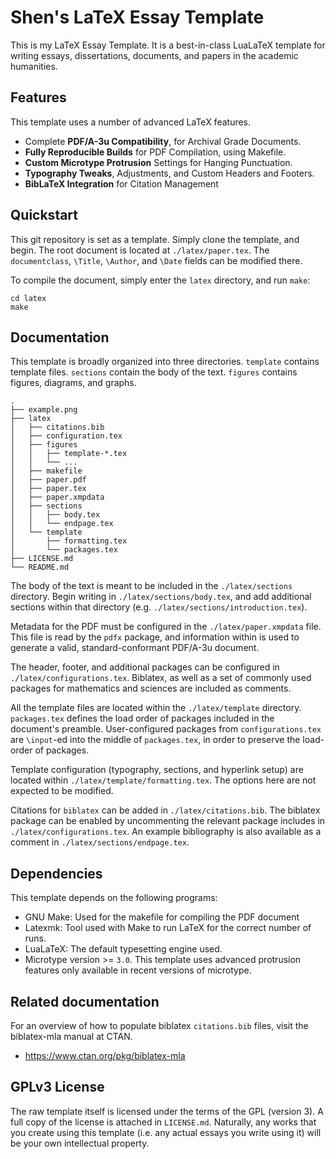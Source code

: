# Shen's LaTeX Essay Template
This is my LaTeX Essay Template. It is a best-in-class LuaLaTeX template for writing essays, dissertations, documents, and papers in the academic humanities.

## Features
This template uses a number of advanced LaTeX features.

* Complete **PDF/A-3u Compatibility**, for Archival Grade Documents.
* **Fully Reproducible Builds** for PDF Compilation, using Makefile.
* **Custom Microtype Protrusion** Settings for Hanging Punctuation.
* **Typography Tweaks**, Adjustments, and Custom Headers and Footers.
* **BibLaTeX Integration** for Citation Management

## Quickstart
This git repository is set as a template. Simply clone the template, and begin. The root document is located at `./latex/paper.tex`. The `documentclass`, `\Title`, `\Author`, and `\Date` fields can be modified there.


To compile the document, simply enter the `latex` directory, and run `make`:

```
cd latex
make
```

## Documentation
This template is broadly organized into three directories. `template` contains template files. `sections` contain the body of the text. `figures` contains figures, diagrams, and graphs. 

```
.
├── example.png
├── latex
│   ├── citations.bib
│   ├── configuration.tex
│   ├── figures
│   │   ├── template-*.tex
│   │   └── ...
│   ├── makefile
│   ├── paper.pdf
│   ├── paper.tex
│   ├── paper.xmpdata
│   ├── sections
│   │   ├── body.tex
│   │   └── endpage.tex
│   └── template
│       ├── formatting.tex
│       └── packages.tex
├── LICENSE.md
└── README.md

```

The body of the text is meant to be included in the `./latex/sections` directory. Begin writing in `./latex/sections/body.tex`, and add additional sections within that directory (e.g. `./latex/sections/introduction.tex`).

Metadata for the PDF must be configured in the `./latex/paper.xmpdata` file. This file is read by the `pdfx` package, and information within is used to generate a valid, standard-conformant PDF/A-3u document.

The header, footer, and additional packages can be configured in `./latex/configurations.tex`. Biblatex, as well as a set of commonly used packages for mathematics and sciences are included as comments.

All the template files are located within the `./latex/template` directory. `packages.tex` defines the load order of packages included in the document's preamble. User-configured packages from `configurations.tex` are `\input`-ed into the middle of `packages.tex`, in order to preserve the load-order of packages.

Template configuration (typography, sections, and hyperlink setup) are located within `./latex/template/formatting.tex`. The options here are not expected to be modified.

Citations for `biblatex` can be added in `./latex/citations.bib`. The biblatex package can be enabled by uncommenting the relevant package includes in `./latex/configurations.tex`. An example bibliography is also available as a comment in `./latex/sections/endpage.tex`.

## Dependencies
This template depends on the following programs:

* GNU Make: Used for the makefile for compiling the PDF document
* Latexmk: Tool used with Make to run LaTeX for the correct number of runs.
* LuaLaTeX: The default typesetting engine used.
* Microtype version >= `3.0`. This template uses advanced protrusion features only available in recent versions of microtype.

## Related documentation
For an overview of how to populate biblatex `citations.bib` files, visit the
biblatex-mla manual at CTAN.

* https://www.ctan.org/pkg/biblatex-mla

## GPLv3 License
The raw template itself is licensed under the terms of the GPL (version 3). A
full copy of the license is attached in `LICENSE.md`. Naturally, any works
that you create using this template (i.e. any actual essays you write using
it) will be your own intellectual property.